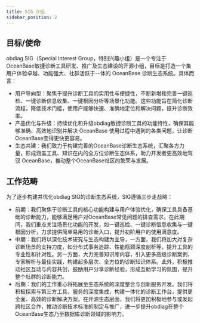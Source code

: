 ```yaml
---
title: SIG 介绍
sidebar_position: 2
---
```


## 目标/使命
obdiag SIG（Special Interest Group，特别兴趣小组）是一个专注于OceanBase敏捷诊断工具研发、推广及生态建设的开源小组，目标是打造一个集用户体验卓越、功能强大、社群活跃于一体的 OceanBase 诊断生态系统。具体而言：
- 用户导向型：聚焦于提升诊断工具的实用性与便捷性，不断新增和完善一键巡检、一键诊断信息收集、一键根因分析等场景化功能。这些功能旨在简化诊断流程，降低技术门槛，使用户能够快速、准确地定位和解决问题，提升诊断效率。
- 产品优化与升级：持续优化和升级obdiag敏捷诊断工具的功能特性，确保其能够准确、高效地识别并解决 OceanBase 使用过程中遇到的各类问题，让诊断OceanBase变得更快更容易。
- 生态共建：我们致力于构建完善的OceanBase诊断生态系统，汇聚各方力量，形成涵盖工具、知识在内的全方位诊断生态体系，助力开发者更高效地驾驭 OceanBase，推动整个OceanBase社区的繁荣与发展。

## 工作范畴
为了逐步构建并优化obdiag SIG的诊断生态系统，SIG遵循三步走战略：
- 前期：我们聚焦于诊断工具的核心功能构建与用户体验优化，确保工具具备基础的诊断能力，能够满足用户对OceanBase常见问题的排查需求。在此期间，我们重点关注场景化功能的开发，如一键巡检、一键诊断信息收集与一键根因分析，力求提供简单易用的诊断入口，提升初阶用户的使用满意度。
- 中期：我们将以深化技术研究与生态构建为主导，一方面，我们将加大对复杂诊断场景的支持力度，如分布式事务追踪、性能瓶颈深度剖析等，提升工具的专业性和针对性。另一方面，大力完善知识库内容，引入更多高级诊断案例、专家解析与最佳实践，构建起多层次、全方位的诊断知识体系。此外，积极推动社区互动与内容共创，鼓励用户分享诊断经验，形成互助学习的氛围，提升整个社群的诊断能力。
- 后期：我们的工作重心将拓展至生态系统的深度整合与创新服务开发。我们将积极探索与第三方工具、服务的深度集成，构建一体化的诊断工作台，提供更全面、高效的诊断解决方案。在开源生态层面，我们将更加积极地参与或发起跨社区合作，推动诊断技术标准的制定与推广，进一步提升obdiag在整个OceanBase生态乃至数据库诊断领域的影响力。